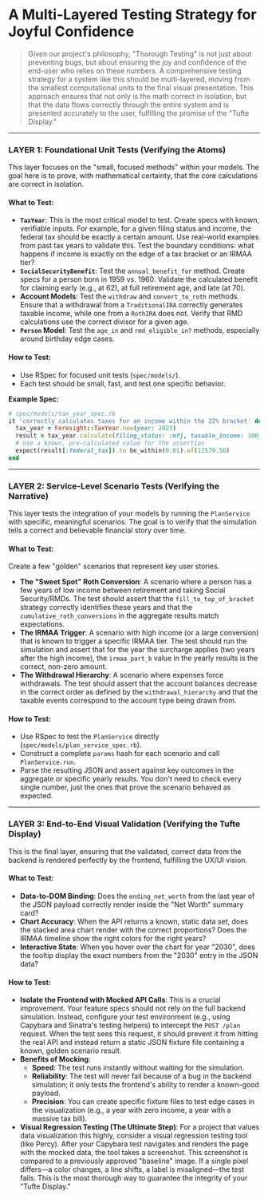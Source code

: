 # A Multi-Layered Testing Strategy for Joyful Confidence

> Given our project's philosophy, "Thorough Testing" is not just about preventing bugs, but about ensuring the joy and confidence of the end-user who relies on these numbers. A comprehensive testing strategy for a system like this should be multi-layered, moving from the smallest computational units to the final visual presentation. This approach ensures that not only is the math correct in isolation, but that the data flows correctly through the entire system and is presented accurately to the user, fulfilling the promise of the "Tufte Display."

---

### LAYER 1: Foundational Unit Tests (Verifying the Atoms)

This layer focuses on the "small, focused methods" within your models. The goal here is to prove, with mathematical certainty, that the core calculations are correct in isolation.

#### What to Test:

-   **`TaxYear`**: This is the most critical model to test. Create specs with known, verifiable inputs. For example, for a given filing status and income, the federal tax should be exactly a certain amount. Use real-world examples from past tax years to validate this. Test the boundary conditions: what happens if income is exactly on the edge of a tax bracket or an IRMAA tier?
-   **`SocialSecurityBenefit`**: Test the `annual_benefit_for` method. Create specs for a person born in 1959 vs. 1960. Validate the calculated benefit for claiming early (e.g., at 62), at full retirement age, and late (at 70).
-   **Account Models**: Test the `withdraw` and `convert_to_roth` methods. Ensure that a withdrawal from a `TraditionalIRA` correctly generates taxable income, while one from a `RothIRA` does not. Verify that RMD calculations use the correct divisor for a given age.
-   **`Person` Model**: Test the `age_in` and `rmd_eligible_in?` methods, especially around birthday edge cases.

#### How to Test:

-   Use RSpec for focused unit tests (`spec/models/`).
-   Each test should be small, fast, and test one specific behavior.

**Example Spec:**
```ruby
# spec/models/tax_year_spec.rb
it 'correctly calculates taxes for an income within the 22% bracket' do
  tax_year = Foresight::TaxYear.new(year: 2023)
  result = tax_year.calculate(filing_status: :mfj, taxable_income: 100_000)
  # Use a known, pre-calculated value for the assertion
  expect(result[:federal_tax]).to be_within(0.01).of(12579.50)
end
```

---

### LAYER 2: Service-Level Scenario Tests (Verifying the Narrative)

This layer tests the integration of your models by running the `PlanService` with specific, meaningful scenarios. The goal is to verify that the simulation tells a correct and believable financial story over time.

#### What to Test:

Create a few "golden" scenarios that represent key user stories.

-   **The "Sweet Spot" Roth Conversion**: A scenario where a person has a few years of low income between retirement and taking Social Security/RMDs. The test should assert that the `fill_to_top_of_bracket` strategy correctly identifies these years and that the `cumulative_roth_conversions` in the aggregate results match expectations.
-   **The IRMAA Trigger**: A scenario with high income (or a large conversion) that is known to trigger a specific IRMAA tier. The test should run the simulation and assert that for the year the surcharge applies (two years after the high income), the `irmaa_part_b` value in the yearly results is the correct, non-zero amount.
-   **The Withdrawal Hierarchy**: A scenario where expenses force withdrawals. The test should assert that the account balances decrease in the correct order as defined by the `withdrawal_hierarchy` and that the taxable events correspond to the account type being drawn from.

#### How to Test:

-   Use RSpec to test the `PlanService` directly (`spec/models/plan_service_spec.rb`).
-   Construct a complete `params` hash for each scenario and call `PlanService.run`.
-   Parse the resulting JSON and assert against key outcomes in the aggregate or specific yearly results. You don't need to check every single number, just the ones that prove the scenario behaved as expected.

---

### LAYER 3: End-to-End Visual Validation (Verifying the Tufte Display)

This is the final layer, ensuring that the validated, correct data from the backend is rendered perfectly by the frontend, fulfilling the UX/UI vision.

#### What to Test:

-   **Data-to-DOM Binding**: Does the `ending_net_worth` from the last year of the JSON payload correctly render inside the "Net Worth" summary card?
-   **Chart Accuracy**: When the API returns a known, static data set, does the stacked area chart render with the correct proportions? Does the IRMAA timeline show the right colors for the right years?
-   **Interactive State**: When you hover over the chart for year "2030", does the tooltip display the exact numbers from the "2030" entry in the JSON data?

#### How to Test:

-   **Isolate the Frontend with Mocked API Calls**: This is a crucial improvement. Your feature specs should not rely on the full backend simulation. Instead, configure your test environment (e.g., using Capybara and Sinatra's testing helpers) to intercept the `POST /plan` request. When the test sees this request, it should prevent it from hitting the real API and instead return a static JSON fixture file containing a known, golden scenario result.
-   **Benefits of Mocking**:
    -   **Speed**: The test runs instantly without waiting for the simulation.
    -   **Reliability**: The test will never fail because of a bug in the backend simulation; it only tests the frontend's ability to render a known-good payload.
    -   **Precision**: You can create specific fixture files to test edge cases in the visualization (e.g., a year with zero income, a year with a massive tax bill).
-   **Visual Regression Testing (The Ultimate Step)**: For a project that values data visualization this highly, consider a visual regression testing tool (like Percy). After your Capybara test navigates and renders the page with the mocked data, the tool takes a screenshot. This screenshot is compared to a previously approved "baseline" image. If a single pixel differs—a color changes, a line shifts, a label is misaligned—the test fails. This is the most thorough way to guarantee the integrity of your "Tufte Display."
